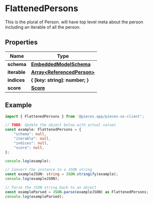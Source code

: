 
# FlattenedPersons

This is the plural of Person. will have top level meta about the person including an iterable of all the person.

## Properties

Name | Type
------------ | -------------
**schema** | [**EmbeddedModelSchema**](EmbeddedModelSchema)
**iterable** | [**Array&lt;ReferencedPerson&gt;**](ReferencedPerson)
**indices** | **\{ [key: string]: number; \}**
**score** | [**Score**](Score)

## Example

```typescript
import { FlattenedPersons } from '@pieces.app/pieces-os-client';

// TODO: Update the object below with actual values
const example: FlattenedPersons = {
    "schema": null,
    "iterable": null,
    "indices": null,
    "score": null,
};

console.log(example);

// Convert the instance to a JSON string
const exampleJSON: string = JSON.stringify(example);
console.log(exampleJSON);

// Parse the JSON string back to an object
const exampleParsed = JSON.parse(exampleJSON) as FlattenedPersons;
console.log(exampleParsed);
```


